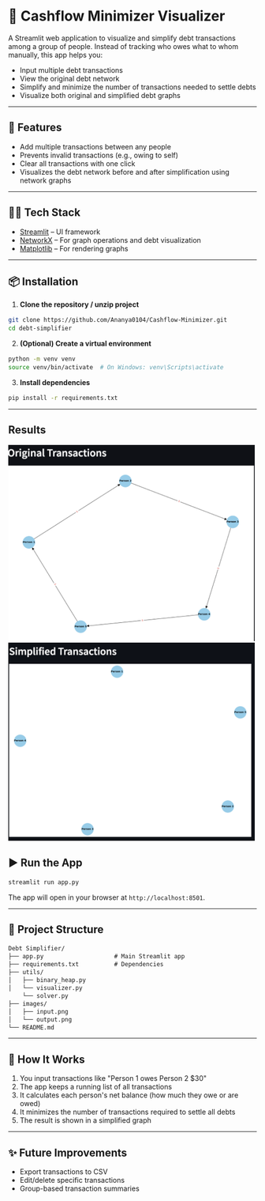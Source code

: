 
# 💸 Cashflow Minimizer Visualizer

A Streamlit web application to visualize and simplify debt transactions among a group of people. Instead of tracking who owes what to whom manually, this app helps you:
- Input multiple debt transactions
- View the original debt network
- Simplify and minimize the number of transactions needed to settle debts
- Visualize both original and simplified debt graphs

---

## 🚀 Features

- Add multiple transactions between any people
- Prevents invalid transactions (e.g., owing to self)
- Clear all transactions with one click
- Visualizes the debt network before and after simplification using network graphs

---

## 🧑‍💻 Tech Stack

- [Streamlit](https://streamlit.io/) – UI framework
- [NetworkX](https://networkx.org/) – For graph operations and debt visualization
- [Matplotlib](https://matplotlib.org/) – For rendering graphs

---

## 📦 Installation

1. **Clone the repository / unzip project**
```bash
git clone https://github.com/Ananya0104/Cashflow-Minimizer.git
cd debt-simplifier
```

2. **(Optional) Create a virtual environment**
```bash
python -m venv venv
source venv/bin/activate  # On Windows: venv\Scripts\activate
```

3. **Install dependencies**
```bash
pip install -r requirements.txt
```

---
## Results 
<img src="images/input.png" alt="Input Image" width="500">
<img src="images/output.png" alt="Input Image" width="500">

## ▶️ Run the App

```bash
streamlit run app.py
```

The app will open in your browser at `http://localhost:8501`.

---

## 📁 Project Structure

```
Debt Simplifier/
├── app.py                    # Main Streamlit app
├── requirements.txt          # Dependencies
├── utils/
│   ├── binary_heap.py             
│   └── visualizer.py
    └── solver.py
├── images/
│   ├── input.png             
│   └── output.png   
└── README.md                 
```

---

## 🧠 How It Works

1. You input transactions like "Person 1 owes Person 2 $30"
2. The app keeps a running list of all transactions
3. It calculates each person's net balance (how much they owe or are owed)
4. It minimizes the number of transactions required to settle all debts
5. The result is shown in a simplified graph

---

## ✨ Future Improvements

- Export transactions to CSV
- Edit/delete specific transactions
- Group-based transaction summaries

